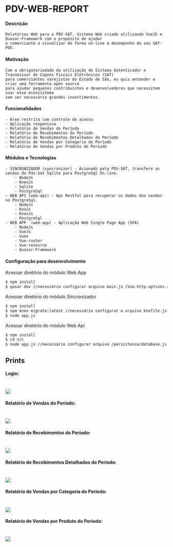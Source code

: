 # PDV-WEB-REPORT

#### Descrição
```
Relatórios Web para o PDV-SAT. Sistema Web criado utilizando VueJS e Quasar-Framework com o propósito de ajudar 
o comerciante a visualizar de forma on-line a desempenho do seu SAT-PDV.
```


#### Motivação
```
Com a obrigatoriedade da utilização do Sistema Autenticador e Transmissor de Cupons Fiscais Eletrônicos (SAT)
para comerciantes varejistas do Estado de São, eu quis entender e criar uma ferramenta open source
para ajudar pequenos contribuintes e desenvolvedores que necessitem usar esse ecossistema
sem ser necessário grandes investimentos. 
```

#### Funcionalidades
```
- Área restrita com controle de acesso
- Aplicação responsiva
- Relatório de Vendas do Período
- Relatório de Recebimentos do Período
- Relatório de Recebimentos Detalhados do Período
- Relatório de Vendas por Categoria do Período
- Relatório de Vendas por Produto do Período
```

#### Módulos e Tecnologias
```
- SINCRONIZADOR (syncronizer) - Acionado pelo PDV-SAT, transfere as vendas do Pdv-Sat Sqlite para PostgreSql On-line. 
    - NodeJs
    - KnexJs
    - Sqlite
    - PostgreSql
- WEB API (web-api) - Api Restful para recuperar os dados das vendas no PostgreSql. 
    - NodeJs
    - KoaJs
    - KnexJs
    - PostgreSql
- WEB APP  (web-app) - Aplicação Web Single Page App (SPA) 
    - NodeJs
    - VueJs
    - Vuex
    - Vue-router
    - Vue-resource
    - Quasar-Framework
```

#### Configuração para desenvolvimento
Acessar diretório do módulo Web App
```sh
$ npm install
$ qasar dev //necessário configurar arquivo main.js (Vue.http.options.root = 'http://[ip da web api]:3000/')
```

Acessar diretório do módulo Sincronizador
```sh
$ npm install
$ npm knex migrate:latest //necessário configurar o arquivo knefile.js (informações de acesso)
$ node app.js
```

Acessar diretório do módulo Web Api
```sh
$ npm install
$ cd src
$ node app.js //necessário configurar arquivo /persistence/database.js (informações de acesso)
```


## Prints

#### Login: 
![](https://github.com/luissanches/pdv-web-report/blob/master/misc/printscreen/login.png)
=============


#### Relatório de Vendas do Período: 
![](https://github.com/luissanches/pdv-web-report/blob/master/misc/printscreen/total_venda.png)
=============


#### Relatório de Recebimentos do Período: 
![](https://github.com/luissanches/pdv-web-report/blob/master/misc/printscreen/total_a_receber.png)
=============


#### Relatório de Recebimentos Detalhados do Período: 
![](https://github.com/luissanches/pdv-web-report/blob/master/misc/printscreen/detalhe_recebimento.png)
=============


#### Relatório de Vendas por Categoria do Período: 
![](https://github.com/luissanches/pdv-web-report/blob/master/misc/printscreen/vendas_por_categoria.png)
=============


#### Relatório de Vendas por Produto do Período: 
![](https://github.com/luissanches/pdv-web-report/blob/master/misc/printscreen/venda_por_produto.png)
=============



